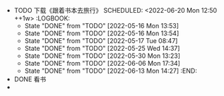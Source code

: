 - TODO 下载《跟着书本去旅行》
  SCHEDULED: <2022-06-20 Mon 12:50 ++1w>
  :LOGBOOK:
  * State "DONE" from "TODO" [2022-05-16 Mon 13:53]
  * State "DONE" from "TODO" [2022-05-16 Mon 13:54]
  * State "DONE" from "TODO" [2022-05-17 Tue 08:47]
  * State "DONE" from "TODO" [2022-05-25 Wed 14:37]
  * State "DONE" from "TODO" [2022-05-30 Mon 13:23]
  * State "DONE" from "TODO" [2022-06-06 Mon 17:34]
  * State "DONE" from "TODO" [2022-06-13 Mon 14:27]
  :END:
- DONE 看书
-